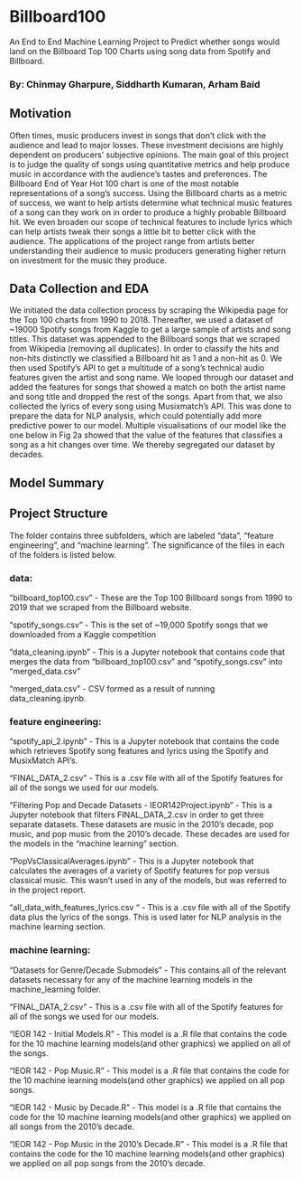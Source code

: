 # Billboard100

An End to End Machine Learning Project to Predict whether songs would land on the Billboard Top 100 Charts using song data from Spotify and Billboard.

### By: Chinmay Gharpure, Siddharth Kumaran, Arham Baid

## Motivation 

Often times, music producers invest in songs that don’t click with the audience and lead to major losses. These investment decisions are highly dependent on producers’ subjective opinions. The main goal of this project is to judge the quality of songs using quantitative metrics and help produce music in accordance with the audience’s tastes and preferences. The Billboard End of Year Hot 100 chart is one of the most notable representations of a song’s success. Using the Billboard charts as a metric of success, we want to help artists determine what technical music features of a song can they work on in order to produce a highly probable Billboard hit. We even broaden our scope of technical features to include lyrics which can help artists tweak their songs a little bit to better click with the audience. The applications of the project range from artists better understanding their audience to music producers generating higher return on investment for the music they produce.

## Data Collection and EDA 
We initiated the data collection process by scraping the Wikipedia page for the Top 100 charts from 1990 to 2018. Thereafter, we used a dataset of ~19000 Spotify songs from Kaggle to get a large sample of artists and song titles. This dataset was appended to the Billboard songs that we scraped from Wikipedia (removing all duplicates). In order to classify the hits and non-hits distinctly we classified a Billboard hit as 1 and a non-hit as 0. We then used Spotify’s API to get a multitude of a song’s technical audio features given the artist and song name. We looped through our dataset and added the features for songs that showed a match on both the artist name and song title and dropped the rest of the songs. Apart from that, we also collected the lyrics of every song using Musixmatch’s API. This was done to prepare the data for NLP analysis, which could potentially add more predictive power to our model. Multiple visualisations of our model like the one below in Fig 2a showed that the value of the features that classifies a song as a hit changes over time. We thereby segregated our dataset by decades.

## Model Summary



## Project Structure 
The folder contains three subfolders, which are labeled “data”, “feature engineering”, and “machine learning”. The significance of the files in each of the folders is listed below. 

### data:

“billboard_top100.csv” - These are the Top 100 Billboard songs from 1990 to 2019 that we scraped from the Billboard website. 

“spotify_songs.csv” - This is the set of ~19,000 Spotify songs that we downloaded from a Kaggle competition 

“data_cleaning.ipynb” - This is a Jupyter notebook that contains code that merges the data from “billboard_top100.csv” and “spotify_songs.csv” into “merged_data.csv”

“merged_data.csv” - CSV formed as a result of running data_cleaning.ipynb. 


### feature engineering:

“spotify_api_2.ipynb” - This is a Jupyter notebook that contains the code which retrieves Spotify song features and lyrics using the Spotify and MusixMatch API’s. 

“FINAL_DATA_2.csv” - This is a .csv file with all of the Spotify features for all of the songs we used for our models. 

“Filtering Pop and Decade Datasets - IEOR142Project.ipynb” - This is a Jupyter notebook that filters FINAL_DATA_2.csv in order to get three separate datasets. These datasets are music in the 2010’s decade, pop music, and pop music from the 2010’s decade. These decades are used for the models in the “machine learning” section. 

“PopVsClassicalAverages.ipynb” - This is a Jupyter notebook that calculates the averages of a variety of Spotify features for pop versus classical music. This wasn’t used in any of the models, but was referred to in the project report. 

“all_data_with_features_lyrics.csv “ - This is a .csv file with all of the Spotify data plus the lyrics of the songs. This is used later for NLP analysis in the machine learning section. 


### machine learning: 

“Datasets for Genre/Decade Submodels” - This contains all of the relevant datasets necessary for any of the machine learning models in the machine_learning folder.

“FINAL_DATA_2.csv” - This is a .csv file with all of the Spotify features for all of the songs we used for our models. 

“IEOR 142 - Initial Models.R” - This model is a .R file that contains the code for the 10 machine learning models(and other graphics) we applied on all of the songs. 

“IEOR 142 - Pop Music.R” - This model is a .R file that contains the code for the 10 machine learning models(and other graphics) we applied on all pop songs. 

“IEOR 142 - Music by Decade.R” - This model is a .R file that contains the code for the 10 machine learning models(and other graphics) we applied on all songs from the 2010’s decade. 

“IEOR 142 - Pop Music in the 2010’s Decade.R” - This model is a .R file that contains the code for the 10 machine learning models(and other graphics) we applied on all pop songs from the 2010’s decade.
